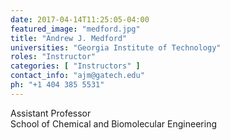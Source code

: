 ```yaml
---
date: 2017-04-14T11:25:05-04:00
featured_image: "medford.jpg"
title: "Andrew J. Medford"
universities: "Georgia Institute of Technology"
roles: "Instructor"
categories: [ "Instructors" ]
contact_info: "ajm@gatech.edu"
ph: "+1 404 385 5531"
---
```


Assistant Professor\
School of Chemical and Biomolecular Engineering




